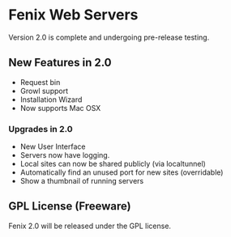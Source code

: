# Fenix Web Servers

Version 2.0 is complete and undergoing pre-release testing.

## New Features in 2.0

- Request bin
- Growl support
- Installation Wizard
- Now supports Mac OSX

### Upgrades in 2.0

- New User Interface
- Servers now have logging.
- Local sites can now be shared publicly (via localtunnel)
- Automatically find an unused port for new sites (overridable)
- Show a thumbnail of running servers

## GPL License (Freeware)

Fenix 2.0 will be released under the GPL license.